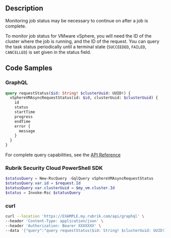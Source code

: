 ## Description
Monitoring job status may be necessary to continue on after a job is complete.

To monitor job status for VMware vSphere, you will need the ID of the cluster where the job is running, and the ID of the request. You can query the task status periodically until a terminal state (`SUCCEEDED`, `FAILED`, `CANCELLED`) is set given in the status field.

## Code Samples
### GraphQL
```graphql
query requestStatus($id: String! $clusterUuid: UUID!) {
  vSphereVMAsyncRequestStatus(id: $id, clusterUuid: $clusterUuid) {
    id
    status
    startTime
    progress
    endTime
    error {
      message
    }
  }
}
```
For complete query capabilities, see the [API Reference](http://gqldocstesting.s3-website-us-west-2.amazonaws.com/queries/vSphereVMAsyncRequestStatus)

### Rubrik Security Cloud PowerShell SDK
```PowerShell
$statusQuery = New-RscQuery -GqlQuery vSphereVMAsyncRequestStatus
$statusQuery.var.id = $request.Id
$statusQuery.var.clusterUuid = $my_vm.cluster.Id
$status = Invoke-Rsc $statusQuery
```

### curl
```bash
curl --location 'https://EXAMPLE.my.rubrik.com/api/graphql' \
--header 'Content-Type: application/json' \
--header 'Authorization: Bearer XXXXXXX' \
--data '{"query":"query requestStatus($id: String! $clusterUuid: UUID!) {  vSphereVMAsyncRequestStatus(id: $id clusterUuid: $clusterUuid) { id status startTime progress endTime error { message }}}","variables":{"id":"TASK_ID","clusterUuid":"CLUSTER_UUID"}}'
```
